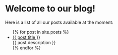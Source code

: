 # Welcome to our blog!

Here is a list of all our posts available at the moment:
<ul>
  {% for post in site.posts %}
    <li>
      <a href="https://margaritageleta.github.io/TAED-bias/{{ post.url }}">{{ post.title }}</a><br/>
      {{ post.description }}
</li>
  {% endfor %}
</ul>
